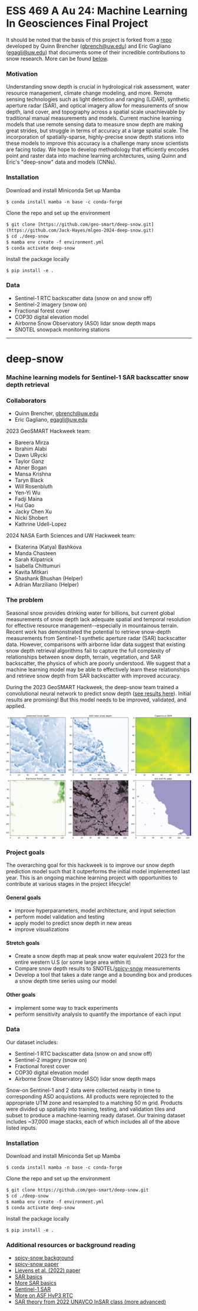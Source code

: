# ESS 469 A Au 24: Machine Learning In Geosciences Final Project
It should be noted that the basis of this project is forked from a [repo](https://github.com/geo-smart/deep-snow) developed by Quinn Brencher (gbrench@uw.edu) and Eric Gagliano (egagli@uw.edu) that documents some of their incredible contributions to snow research. More can be found [below](#deep-snow).

### Motivation
Understanding snow depth is crucial in hydrological risk assessment, water resource management, climate change modeling, and more. Remote sensing technologies such as light detection and ranging (LiDAR), synthetic aperture radar (SAR), and optical imagery allow for measurements of snow depth, land cover, and topography across a spatial scale unachievable by traditional manual measurements and models. Current machine learning models that use remote sensing data to measure snow depth are making great strides, but struggle in terms of accuracy at a large spatial scale. The incorporation of spatially-sparse, highly-precise snow depth stations into these models to improve this accuracy is a challenge many snow scientists are facing today. We hope to develop methodology that efficiently encodes point and raster data into machine learning architectures, using Quinn and Eric's "deep-snow" data and models (CNNs).

### Installation
Download and install Miniconda Set up Mamba
```
$ conda install mamba -n base -c conda-forge
```
Clone the repo and set up the environment
```
$ git clone [https://github.com/geo-smart/deep-snow.git](https://github.com/Jack-Hayes/mlgeo-2024-deep-snow.git)
$ cd ./deep-snow
$ mamba env create -f environment.yml
$ conda activate deep-snow
```
Install the package locally
```
$ pip install -e .
```

### Data
- Sentinel-1 RTC backscatter data (snow on and snow off)
- Sentinel-2 imagery (snow on)
- Fractional forest cover
- COP30 digital elevation model
- Airborne Snow Observatory (ASO) lidar snow depth maps
- SNOTEL snowpack monitoring stations

-----

# deep-snow
### Machine learning models for Sentinel-1 SAR backscatter snow depth retrieval

### Collaborators
* Quinn Brencher, gbrench@uw.edu
* Eric Gagliano, egagli@uw.edu

2023 GeoSMART Hackweek team:
- Bareera Mirza
- Ibrahim Alabi
- Dawn URycki
- Taylor Ganz
- Abner Bogan
- Mansa Krishna
- Taryn Black
- Will Rosenbluth
- Yen-Yi Wu
- Fadji Maina
- Hui Gao
- Jacky Chen Xu
- Nicki Shobert
- Kathrine Udell-Lopez

2024 NASA Earth Sciences and UW Hackweek team:
- Ekaterina (Katya) Bashkova
- Manda Chasteen
- Sarah Kilpatrick
- Isabella Chittumuri
- Kavita Mitkari
- Shashank Bhushan (Helper)
- Adrian Marziliano (Helper)

### The problem
Seasonal snow provides drinking water for billions, but current global measurements of snow depth lack adequate spatial and temporal resolution for effective resource management--especially in mountainous terrain. Recent work has demonstrated the potential to retrieve snow-depth measurements from Sentinel-1 synthetic aperture radar (SAR) backscatter data. However, comparisons with airborne lidar data suggest that existing snow depth retrieval algorithms fail to capture the full complexity of relationships between snow depth, terrain, vegetation, and SAR backscatter, the physics of which are poorly understood. We suggest that a machine learning model may be able to effectively learn these relationships and retrieve snow depth from SAR backscatter with improved accuracy. 

During the 2023 GeoSMART Hackweek, the deep-snow team trained a convolutional neural network to predict snow depth ([see results here](https://docs.google.com/presentation/d/160eq-O48m0FuJgghCHZ4Idysb9zokbMF6Qd1E3HJJww/edit?usp=sharing)). Initial results are promising! But this model needs to be improved, validated, and applied. 

![fig](imgs/pred_map.png)

### Project goals
The overarching goal for this hackweek is to improve our snow depth prediction model such that it outperforms the initial model implemented last year. This is an ongoing machine learning project with opportunities to contribute at various stages in the project lifecycle! 

#### General goals 
- improve hyperparameters, model architecture, and input selection
- perform model validation and testing
- apply model to predict snow depth in new areas
- improve visualizations

#### Stretch goals
- Create a snow depth map at peak snow water equivalent 2023 for the entire western U.S (or some large area within it)
- Compare snow depth results to SNOTEL/[spicy-snow](https://github.com/SnowEx/spicy-snow) measurements
- Develop a tool that takes a date range and a bounding box and produces a snow depth time series using our model

#### Other goals
- implement some way to track experiments
- perform sensitivity analysis to quantify the importance of each input

### Data
Our dataset includes:
- Sentinel-1 RTC backscatter data (snow on and snow off)
- Sentinel-2 imagery (snow on)
- Fractional forest cover
- COP30 digital elevation model
- Airborne Snow Observatory (ASO) lidar snow depth maps

Snow-on Sentinel-1 and 2 data were collected nearby in time to corresponding ASO acquistions. All products were reprojected to the appropriate UTM zone and resampled to a matching 50 m grid. Products were divided up spatially into training, testing, and validation tiles and subset to produce a machine-learning ready dataset. Our training dataset includes ~37,000 image stacks, each of which includes all of the above listed inputs. 

### Installation
Download and install Miniconda Set up Mamba
```
$ conda install mamba -n base -c conda-forge
```
Clone the repo and set up the environment
```
$ git clone https://github.com/geo-smart/deep-snow.git
$ cd ./deep-snow
$ mamba env create -f environment.yml
$ conda activate deep-snow
```
Install the package locally
```
$ pip install -e .
```

### Additional resources or background reading
- [spicy-snow background](https://github.com/SnowEx/spicy-snow/blob/main/contrib/brencher/tutorial/01background.ipynb)
- [spicy-snow paper](https://egusphere.copernicus.org/preprints/2024/egusphere-2024-1018/egusphere-2024-1018.pdf)
- [Lievens et al. (2022) paper](https://tc.copernicus.org/articles/16/159/2022/) 
- [SAR basics](https://asf.alaska.edu/information/sar-information/what-is-sar/)
- [More SAR basics](https://www.earthdata.nasa.gov/learn/backgrounders/what-is-sar)
- [Sentinel-1 SAR](https://sentinels.copernicus.eu/web/sentinel/user-guides/sentinel-1-sar)
- [More on ASF HyP3 RTC](https://hyp3-docs.asf.alaska.edu/guides/rtc_product_guide/)
- [SAR theory from 2022 UNAVCO InSAR class (more advanced)](https://nbviewer.org/github/parosen/Geo-SInC/blob/main/UNAVCO2022/0.8_SAR_Theory_Phenomenology/SAR.ipynb)
